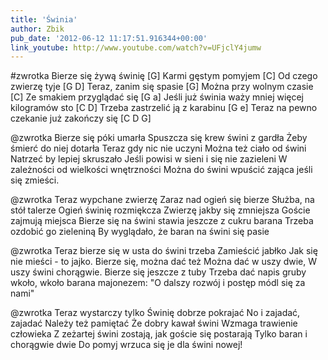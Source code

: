 ```yaml
---
title: 'Świnia'
author: Zbik
pub_date: '2012-06-12 11:17:51.916344+00:00'
link_youtube: http://www.youtube.com/watch?v=UFjclY4jumw
---
```


#zwrotka
Bierze się żywą świnię [G]
Karmi gęstym pomyjem [C]
Od czego zwierzę tyje [G D] 
Teraz, zanim się spasie [G]
Można przy wolnym czasie [C]
Ze smakiem przyglądać się [G a]
Jeśli już świnia waży mniej więcej kilogramów sto [C D]
Trzeba zastrzelić ją z karabinu [G e]
Teraz na pewno czekanie już zakończy się [C D G]

@zwrotka
Bierze się póki umarła
Spuszcza się krew świni z gardła
Żeby śmierć do niej dotarła
Teraz gdy nic nie uczyni
Można też ciało od świni
Natrzeć by lepiej skruszało
Jeśli powisi w sieni i się nie zazieleni
W zależności od wielkości wnętrzności
Można do świni wpuścić zająca jeśli się zmieści.

@zwrotka
Teraz wypchane zwierzę
Zaraz nad ogień się bierze
Służba, na stół talerze
Ogień świnię rozmiękcza
Zwierzę jakby się zmniejsza
Goście zajmują miejsca
Bierze się na świni stawia jeszcze z cukru barana
Trzeba ozdobić go zieleniną
By wyglądało, że baran na świni się pasie

@zwrotka
Teraz bierze się w usta do świni trzeba
Zamieścić jabłko
Jak się nie mieści - to jajko.
Bierze się, można dać też 
Można dać w uszy dwie,
W uszy świni chorągwie.
Bierze się jeszcze z tuby
Trzeba dać napis gruby
wkoło, wkoło barana majonezem:
"O dalszy rozwój i postęp módl się za nami"

@zwrotka
Teraz wystarczy tylko
Świnię dobrze pokrajać
No i zajadać, zajadać
Należy też pamiętać
Że dobry kawał świni
Wzmaga trawienie człowieka
Z zeżartej świni zostają, jak goście się postarają
Tylko baran i chorągwie dwie
Do pomyj wrzuca się je dla świni nowej!